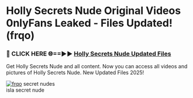 # Holly Secrets Nude Original Videos 0nlyFans Leaked - Files Updated! (frqo)

<h3>🔴 CLICK HERE 🌐==►► <a href="https://tinyurl.com/52m3yx9h" rel="nofollow">Holly Secrets Nude Updated Files</a></h3>

Get Holly Secrets Nude and all content. Now you can access all videos and pictures of Holly Secrets Nude. New Updated Files 2025!

[![frqo](https://i.imgur.com/TnHtlc8.gif)](https://tinyurl.com/52m3yx9h)
secret nudes<br>
isla secret nude
